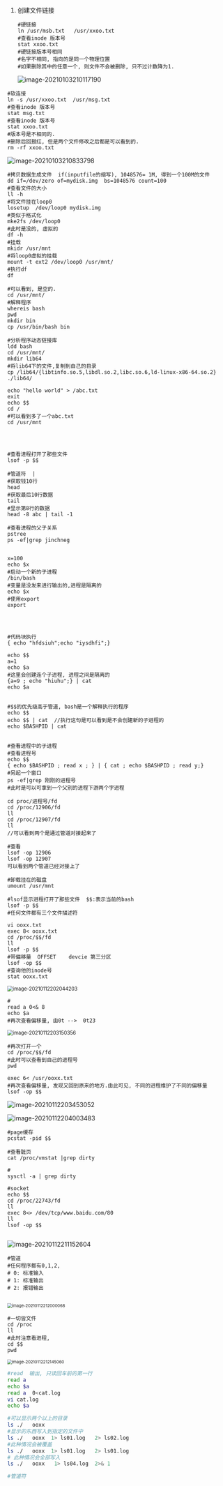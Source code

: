 1. 创建文件链接

   ```shell
   #硬链接
   ln /usr/msb.txt   /usr/xxoo.txt
   #查看inode 版本号
   stat xxoo.txt
   #硬链接版本号相同
   #名字不相同, 指向的是同一个物理位置
   #如果删除其中的任意一个, 则文件不会被删除, 只不过计数降为1.
   ```

   ![image-20210103210117190](https://cdn.jsdelivr.net/gh/hx1098/hanxiao-picture@master/cipan20210108133618.png)





```shell
#软连接
ln -s /usr/xxoo.txt  /usr/msg.txt
#查看inode 版本号
stat msg.txt
#查看inode 版本号
stat xxoo.txt
#版本号是不相同的.
#删除后回报红, 但是两个文件修改之后都是可以看到的.
rm -rf xxoo.txt

```

![image-20210103210833798](https://cdn.jsdelivr.net/gh/hx1098/hanxiao-picture@master/cipan20210108133647.png)





```shell
#拷贝数据生成文件  if(inputfile的缩写), 1048576= 1M, 得到一个100M的文件
dd if=/dev/zero of=mydisk.img  bs=1048576 count=100
#查看文件的大小
ll -h
#将文件挂在loop0
losetup  /dev/loop0 mydisk.img
#类似于格式化
mke2fs /dev/loop0
#此时是没的, 虚拟的
df -h
#挂载
mkidr /usr/mnt
#将loop0虚拟的挂载
mount -t ext2 /dev/loop0 /usr/mnt/
#执行df
df

#可以看到, 是空的.
cd /usr/mnt/
#解释程序
whereis bash
pwd
mkdir bin
cp /usr/bin/bash bin

#分析程序动态链接库
ldd bash 
cd /usr/mnt/
mkdir lib64
#将lib64下的文件,复制到自己的目录
cp /lib64/{libtinfo.so.5,libdl.so.2,libc.so.6,ld-linux-x86-64.so.2} ./lib64/
 
echo "hello world" > /abc.txt
exit 
echo $$
cd /
#可以看到多了一个abc.txt
cd /usr/mnt




```



```shell
#查看进程打开了那些文件
lsof -p $$

```





```shell
#管道符  |
#获取钱10行
head 
#获取最后10行数据
tail 
#显示第8行的数据
head -8 abc | tail -1

#查看进程的父子关系
pstree
ps -ef|grep jinchneg  


x=100
echo $x
#启动一个新的子进程
/bin/bash
#变量是没发来进行输出的,进程是隔离的
echo $x
#使用export
export


 

```



```shell
#代码块执行
{ echo "hfdsiuh";echo "iysdhfi";}

echo $$
a=1
echo $a
#这里会创建连个子进程, 进程之间是隔离的
{a=9 ; echo "hiuhu";} | cat
echo $a


#$$的优先级高于管道, bash是一个解释执行的程序
echo $$
echo $$ | cat  //执行这句是可以看到是不会创建新的子进程的
echo $BASHPID | cat


#查看进程中的子进程
#查看进程号
echo $$
{ echo $BASHPID ; read x ; } | { cat ; echo $BASHPID ; read y;}
#另起一个窗口
ps -ef|grep 刚刚的进程号
#此时是可以可拿到一个父别的进程下游两个字进程

cd proc/进程号/fd
cd /proc/12906/fd
ll
cd /proc/12907/fd
ll
//可以看到两个是通过管道对接起来了

```







```shell
#查看
lsof -op 12906
lsof -op 12907
可以看到两个管道已经对接上了
```



```
#卸载挂在的磁盘
umount /usr/mnt
```



```shell
#lsof显示进程打开了那些文件  $$:表示当前的bash
lsof -p $$  
#任何文件都有三个文件描述符

vi ooxx.txt
exec 8< ooxx.txt
cd /proc/$$/fd
ll
lsof -p $$ 
#带偏移量  OFFSET    devcie 第三分区
lsof -op $$
#查询他的inode号
stat ooxx.txt
```

<img src="https://cdn.jsdelivr.net/gh/hx1098/hanxiao-picture@master/boke20210112202044.png" alt="image-20210112202044203" style="zoom: 80%;" />

```shell
#
read a 0<& 8
echo $a
#再次查看偏移量, 由0t -->  0t23
```

<img src="https://cdn.jsdelivr.net/gh/hx1098/hanxiao-picture@master/boke20210112203150.png" alt="image-20210112203150356" style="zoom:80%;" />





```shell
#再次打开一个
cd /proc/$$/fd
#此时可以查看到自己的进程号
pwd

exec 6< /usr/ooxx.txt
#再次查看偏移量, 发现又回到原来的地方.由此可见, 不同的进程维护了不同的偏移量
lsof -op $$
```

<img src="https://cdn.jsdelivr.net/gh/hx1098/hanxiao-picture@master/boke20210112203453.png" alt="image-20210112203453052" style="zoom:100%;" />



![image-20210112204003483](https://cdn.jsdelivr.net/gh/hx1098/hanxiao-picture@master/boke20210112204003.png)





```shell
#page缓存
pcstat -pid $$ 

#查看脏页
cat /proc/vmstat |grep dirty

#
sysctl -a | grep dirty
```





```shell
#socket
echo $$
cd /proc/22743/fd
ll
exec 8<> /dev/tcp/www.baidu.com/80
ll
lsof -op $$


```

![image-20210112211152604](https://cdn.jsdelivr.net/gh/hx1098/hanxiao-picture@master/boke20210112211152.png)







```shell
#管道
#任何程序都有0,1,2,
# 0: 标准输入
# 1: 标准输出
# 2: 报错输出


```





<img src="https://cdn.jsdelivr.net/gh/hx1098/hanxiao-picture@master/boke20210112212000.png" alt="image-20210112212000068" style="zoom: 67%;" />





```shell
#一切皆文件
cd /proc
ll
#此时注意看进程, 
cd $$
pwd

```

<img src="https://cdn.jsdelivr.net/gh/hx1098/hanxiao-picture@master/boke20210112212145.png" alt="image-20210112212145060" style="zoom:67%;" />







```bash
#read  输出, 只读回车前的第一行
read a
echo $a
read a  0<cat.log
vi cat.log
echo $a
```



```bash
#可以显示两个以上的目录
ls ./   ooxx
#显示的东西写入到指定的文件中
ls ./   ooxx  1> ls01.log   2> ls02.log
#此种情况会被覆盖
ls ./   ooxx  1> ls01.log   2> ls01.log
# 此种情况会全部写入
ls ./   ooxx   1> ls04.log  2>& 1


```





```bash
#管道符


```

